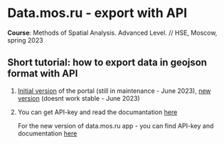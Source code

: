 # Data.mos.ru - export with API

**Course**: Methods of Spatial Analysis. Advanced Level. // HSE, Moscow, spring 2023

## Short tutorial: how to export data in geojson format with API


1. [Initial version](https://data.mos.ru/) of the portal (still in maintenance - June 2023), [new version](https://data-new.mos.ru/) (doesnt work stable - June 2023)
2. You can get API-key and read the documantation [here](https://apidata.mos.ru/)

   For the new version of data.mos.ru app - you can find API-key and documentation [here](https://data-new.mos.ru/developers)

